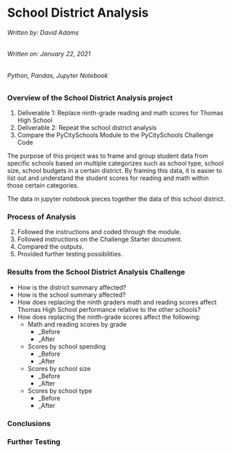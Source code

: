 # School District Analysis

###### Written by: David Adams
###### Written on: January 22, 2021
###### Python, Pandas, Jupyter Notebook

### Overview of the School District Analysis project
1. Deliverable 1: Replace ninth-grade reading and math scores for Thomas High School
1. Deliverable 2: Repeat the school district analysis
1. Compare the PyCitySchools Module to the PyCitySchools Challenge Code

The purpose of this project was to frame and group student data from specific schools based on multiple categorizes such as school type, school size, school budgets in a certain district. By framing this data, it is easier to list out and understand the student scores for reading and math within those certain categories.

The data in jupyter notebook pieces together the data of this school district.
 
### Process of Analysis
2. Followed the instructions and coded through the module.
2. Followed instructions on the Challenge Starter document.
2. Compared the outputs.
2. Provided further testing possibilities.

### Results from the School District Analysis Challenge
* How is the district summary affected?
* How is the school summary affected?
* How does replacing the ninth graders math and reading scores affect Thomas High School performance relative to the other schools?
* How does replacing the ninth-grade scores affect the following:
    * Math and reading scores by grade
      * _Before
      * _After
    * Scores by school spending
      * _Before
      * _After
    * Scores by school size
      * _Before
      * _After
    * Scores by school type
      * _Before
      * _After
      
### Conclusions


### Further Testing
    
